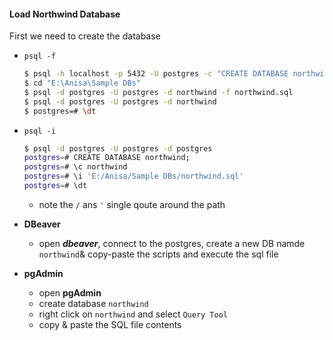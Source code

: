 #### Load Northwind Database 

First we need to create the database

- `psql -f`

  ```bash
  $ psql -h localhost -p 5432 -U postgres -c "CREATE DATABASE northwind;"
  $ cd "E:\Anisa\Sample DBs"
  $ psql -d postgres -U postgres -d northwind -f northwind.sql
  $ psql -d postgres -U postgres -d northwind
  $ postgres=# \dt
  ```

- `psql -i`

  ```bash
  $ psql -d postgres -U postgres -d postgres
  postgres=# CREATE DATABASE northwind;
  postgres=# \c northwind
  postgres=# \i 'E:/Anisa/Sample DBs/northwind.sql'
  postgres=# \dt
  ```

  - note the `/` ans `'` single qoute around the path

- **DBeaver**

  - open ***dbeaver***, connect to the postgres, create a new DB namde `northwind`&  copy-paste the scripts and execute the sql file

- **pgAdmin**

  - open **pgAdmin**
  - create database `northwind`
  - right click on `northwind` and select `Query Tool`
  - copy & paste the SQL file contents